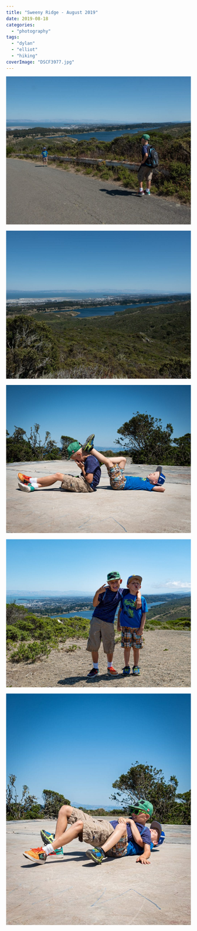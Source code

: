 ```yaml
---
title: "Sweeny Ridge - August 2019"
date: 2019-08-18
categories: 
  - "photography"
tags: 
  - "dylan"
  - "elliot"
  - "hiking"
coverImage: "DSCF3977.jpg"
---
```


![](images/DSCF3986-1024x819.jpg)

![](images/DSCF3980-1024x819.jpg)

![](images/DSCF3977-1024x819.jpg)

![](images/DSCF3967-1024x819.jpg)

![](images/DSCF3974-819x1024.jpg)
